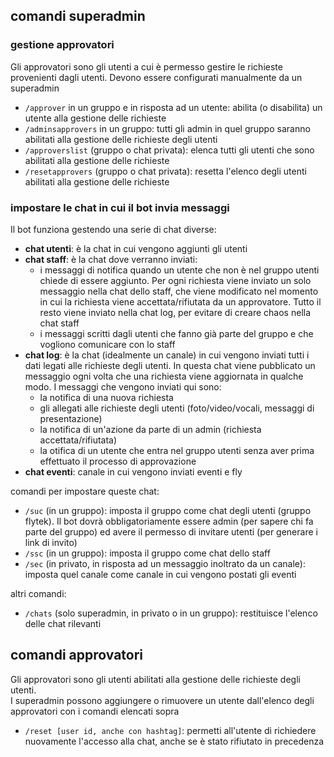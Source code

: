 ## comandi superadmin
### gestione approvatori

Gli approvatori sono gli utenti a cui è permesso gestire le richieste provenienti dagli utenti. Devono essere configurati manualmente da un superadmin

- `/approver` in un gruppo e in risposta ad un utente: abilita (o disabilita) un utente alla gestione delle richieste
- `/adminsapprovers` in un gruppo: tutti gli admin in quel gruppo saranno abilitati alla gestione delle richieste degli utenti
- `/approverslist` (gruppo o chat privata): elenca tutti gli utenti che sono abilitati alla gestione delle richieste
- `/resetapprovers` (gruppo o chat privata): resetta l'elenco degli utenti abilitati alla gestione delle richieste

### impostare le chat in cui il bot invia messaggi

Il bot funziona gestendo una serie di chat diverse:
- **chat utenti**: è la chat in cui vengono aggiunti gli utenti
- **chat staff**: è la chat dove verranno inviati:
  - i messaggi di notifica quando un utente che non è nel gruppo utenti chiede di essere aggiunto. Per ogni richiesta viene inviato un solo messaggio nella chat dello staff, che viene modificato nel momento in cui la richiesta viene accettata/rifiutata da un approvatore. Tutto il resto viene inviato nella chat log, per evitare di creare chaos nella chat staff
  - i messaggi scritti dagli utenti che fanno già parte del gruppo e che vogliono comunicare con lo staff
- **chat log**: è la chat (idealmente un canale) in cui vengono inviati tutti i dati legati alle richieste degli utenti. In questa chat viene pubblicato un messaggio ogni volta che una richiesta viene aggiornata in qualche modo. I messaggi che vengono inviati qui sono:
  - la notifica di una nuova richiesta
  - gli allegati alle richieste degli utenti (foto/video/vocali, messaggi di presentazione)
  - la notifica di un'azione da parte di un admin (richiesta accettata/rifiutata)
  - la otifica di un utente che entra nel gruppo utenti senza aver prima effettuato il processo di approvazione
- **chat eventi**: canale in cui vengono inviati eventi e fly

comandi per impostare queste chat:
- `/suc` (in un gruppo): imposta il gruppo come chat degli utenti (gruppo flytek). Il bot dovrà obbligatoriamente essere admin (per sapere chi fa parte del gruppo) ed avere il permesso di invitare utenti (per generare i link di invito)
- `/ssc` (in un gruppo): imposta il gruppo come chat dello staff
- `/sec` (in privato, in risposta ad un messaggio inoltrato da un canale): imposta quel canale come canale in cui vengono postati gli eventi

altri comandi:
- `/chats` (solo superadmin, in privato o in un gruppo): restituisce l'elenco delle chat rilevanti

## comandi approvatori

Gli approvatori sono gli utenti abilitati alla gestione delle richieste degli utenti.  
I superadmin possono aggiungere o rimuovere un utente dall'elenco degli approvatori con i comandi elencati sopra

- `/reset [user id, anche con hashtag]`: permetti all'utente di richiedere nuovamente l'accesso alla chat, anche se è stato rifiutato in precedenza
